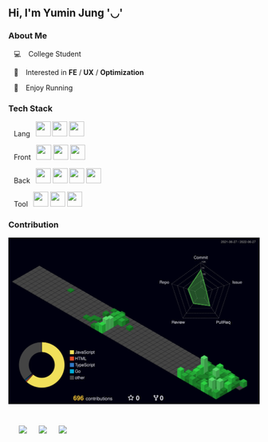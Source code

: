 ## Hi, I'm Yumin Jung '◡'

### About Me
&ensp; 💻 &ensp; College Student

&ensp; 🚀 &ensp; Interested in **FE** / **UX** / **Optimization**

&ensp; 👟 &ensp; Enjoy Running

### Tech Stack

&ensp; Lang&ensp; 
<code><img width="30" height="30" src="https://upload.wikimedia.org/wikipedia/commons/thumb/4/4c/Typescript_logo_2020.svg/1024px-Typescript_logo_2020.svg.png"></code>
<code><img width="30" height="30" src="https://upload.wikimedia.org/wikipedia/commons/9/99/Unofficial_JavaScript_logo_2.svg"></code>
<code><img width="30" height="30" src="https://emojis.slackmojis.com/emojis/images/1643514073/291/golang.png?1643514073"></code>

&ensp; Front&ensp;
<code><img width="30" height="30" src="https://upload.wikimedia.org/wikipedia/commons/a/a7/React-icon.svg"></code>
<code><img width="30" height="30" src="https://assets.vercel.com/image/upload/v1607554385/repositories/next-js/next-logo.png"></code>
<code><img width="30" height="30" src="https://upload.wikimedia.org/wikipedia/commons/d/d5/Tailwind_CSS_Logo.svg"></code>

&ensp; Back&ensp;
<code><img width="30" height="30" src="https://avatars.githubusercontent.com/u/9950313?s=200&v=4"></code>
<code><img width="30" height="30" src="https://avatars.githubusercontent.com/u/5658226?s=200&v=4"></code>
<code><img width="30" height="30" src="https://avatars.githubusercontent.com/u/28507035?s=200&v=4"></code>
<code><img width="30" height="30" src="https://www.vectorlogo.zone/logos/mongodb/mongodb-icon.svg"></code>

&ensp; Tool&ensp;
<code><img width="30" height="30" src="https://www.vectorlogo.zone/logos/git-scm/git-scm-icon.svg"></code>
<code><img width="30" height="30" src="https://www.vectorlogo.zone/logos/figma/figma-icon.svg"></code>
<code><img width="30" height="30" src="https://upload.wikimedia.org/wikipedia/commons/4/45/Notion_app_logo.png"></code>

### Contribution

![](./profile-3d-contrib/profile-night-green.svg)

<h1></h1>
&ensp;
<a href="https://yumin-portfolio.vercel.app/" style="text-decoration:none">
    <img src="http://img.shields.io/badge/-Portfolio-353940?style=flat&logo=github&logoColor=f2f2f7&link=https://yumin-portfolio.vercel.app/"
        style="height : auto; margin-left : 10px; margin-right : 10px;"/>
</a>
<a href="https://medium.com/@jungym887" style="text-decoration:none">
    <img src="http://img.shields.io/badge/-Medium-353940?style=flat&logo=medium&logoColor=f2f2f7&link=https://medium.com/@jungym887/"
        style="height : auto; margin-left : 10px; margin-right : 10px;"/>
</a>
<a href="https://www.instagram.com/self_overcoming/" style="text-decoration:none">
  <img src="https://img.shields.io/badge/-Instagram-353940?style=flat&logo=Instagram&logoColor=f2f2f7&link=https://www.instagram.com/self_overcoming/"
       style="height : auto; margin-left : 10px; margin-right : 10px;"/>
</a>
